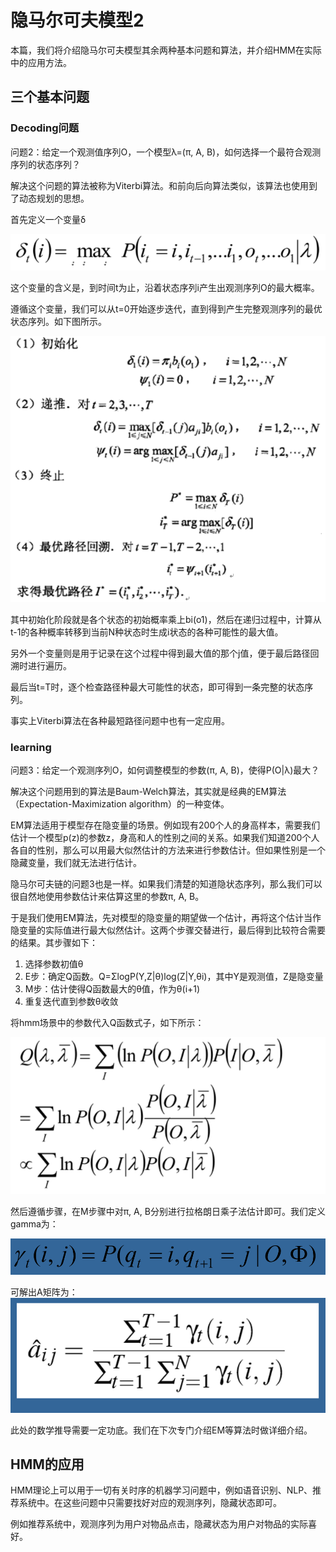 # 隐马尔可夫模型2

本篇，我们将介绍隐马尔可夫模型其余两种基本问题和算法，并介绍HMM在实际中的应用方法。

## 三个基本问题

### Decoding问题

问题2：给定一个观测值序列O，一个模型λ=(π, A, B)，如何选择一个最符合观测序列的状态序列？

解决这个问题的算法被称为Viterbi算法。和前向后向算法类似，该算法也使用到了动态规划的思想。

首先定义一个变量δ

![viterbi delta](./images/viterbi_delta.png)

这个变量的含义是，到时间t为止，沿着状态序列i产生出观测序列O的最大概率。

遵循这个变量，我们可以从t=0开始逐步迭代，直到得到产生完整观测序列的最优状态序列。如下图所示。

![viterbi recursion](./images/viterbi_recursion.png)

其中初始化阶段就是各个状态的初始概率乘上bi(o1)，然后在递归过程中，计算从t-1的各种概率转移到当前N种状态时生成i状态的各种可能性的最大值。

另外一个变量则是用于记录在这个过程中得到最大值的那个j值，便于最后路径回溯时进行遍历。

最后当t=T时，逐个检查路径种最大可能性的状态，即可得到一条完整的状态序列。

事实上Viterbi算法在各种最短路径问题中也有一定应用。

### learning

问题3：给定一个观测序列O，如何调整模型的参数(π, A, B)，使得P(O|λ)最大？

解决这个问题用到的算法是Baum-Welch算法，其实就是经典的EM算法（Expectation-Maximization algorithm）的一种变体。

EM算法适用于模型存在隐变量的场景。例如现有200个人的身高样本，需要我们估计一个模型p(z)的参数z，身高和人的性别之间的关系。如果我们知道200个人各自的性别，那么可以用最大似然估计的方法来进行参数估计。但如果性别是一个隐藏变量，我们就无法进行估计。

隐马尔可夫链的问题3也是一样。如果我们清楚的知道隐状态序列，那么我们可以很自然地使用参数估计来估算这里的参数π, A, B。

于是我们使用EM算法，先对模型的隐变量的期望做一个估计，再将这个估计当作隐变量的实际值进行最大似然估计。这两个步骤交替进行，最后得到比较符合需要的结果。其步骤如下：

1. 选择参数初值θ
2. E步：确定Q函数。Q=ΣlogP(Y,Z|θ)log(Z|Y,θi)，其中Y是观测值，Z是隐变量
3. M步：估计使得Q函数最大的θ值，作为θ(i+1)
4. 重复迭代直到参数θ收敛

将hmm场景中的参数代入Q函数式子，如下所示：

![hmm Q function](./images/hmm_q_function.png)

然后遵循步骤，在M步骤中对π, A, B分别进行拉格朗日乘子法估计即可。我们定义gamma为：

![hmm gamma](./images/hmm_gamma.png)

可解出A矩阵为：
![hmm a](./images/hmm_a.png)

此处的数学推导需要一定功底。我们在下次专门介绍EM等算法时做详细介绍。

## HMM的应用

HMM理论上可以用于一切有关时序的机器学习问题中，例如语音识别、NLP、推荐系统中。在这些问题中只需要找好对应的观测序列，隐藏状态即可。

例如推荐系统中，观测序列为用户对物品点击，隐藏状态为用户对物品的实际喜好。



